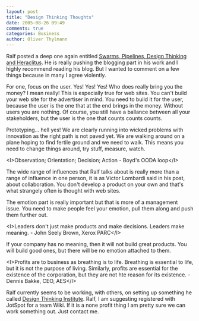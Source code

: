 ```yaml
---
layout: post
title: "Design Thinking Thoughts"
date: 2005-08-26 09:49
comments: true
categories: Business
author: Oliver Thylmann
---
```



Ralf posted a deep one again entitled [Swarms, Pipelines, Design Thinking and Heraclitus](http://www.design-management.de/archive/2005/08/swarms-pipelines-design-thinking-and-heraclitus/). He is really pushing the blogging part in his work and I highly recommend reading his blog. But I wanted to comment on a few things because in many I agree violently.

For one, focus on the user. Yes! Yes! Yes! Who does really bring you the money? I mean really! This is especially true for web sites. You can't build your web site for the advertiser in mind. You need to build it for the user, because the user is the one that at the end brings in the money. Without users you are nothing. Of course, you still have a ballance between all your stakeholders, but the user is the one that counts counts counts. 

Prototyping... hell yes! We are clearly running into wicked problems with innovation as the right path is not paved yet. We are walking around on a plane hoping to find fertile ground and we need to walk. This means you need to change things around, try stuff, measure, watch. 

&lt;I&gt;Observation; Orientation; Decision; Action - Boyd's OODA loop&lt;/I&gt;

The wide range of influences that Ralf talks about is really more than a range of influence in one person, it is as Victor Lombardi said in his post, about collaboration. You don't develop a product on your own and that's what strangely often is thought with web sites.

The emotion part is really important but that is more of a management issue. You need to make people feel your emotion, pull them along and push them further out. 

&lt;I&gt;Leaders don't just make products and make decisions. Leaders make meaning. - John Seely Brown, Xerox PARC&lt;/I&gt;

If your company has no meaning, then it will not build great products. You will build good ones, but there will be no emotion attached to them. 

&lt;I&gt;Profits are to business as breathing is to life. Breathing is essential to life, but it is not the purpose of living. Similarly, profits are essential for the existence of the corporation, but they are not hte reason for its existence. - Dennis Bakke, CEO, AES&lt;/I&gt;

Ralf currently seems to be working, with others, on setting up something he called [Design Thinking Institute](http://www.design-management.de/archive/2005/08/the-design-thinking-institute/). Ralf, I am suggesting registered with JotSpot for a team Wiki. If it is a none profit thing I am pretty sure we can work something out. Just contact me.



